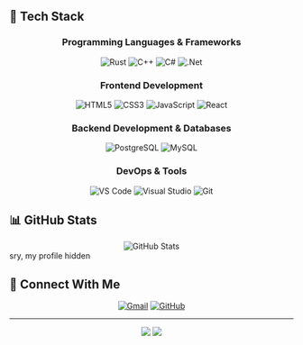 ## 🌙 Tech Stack

<div align="center" style="border-radius: 10px;">

### Programming Languages & Frameworks

![Rust](https://img.shields.io/badge/Rust-%23000000.svg?style=for-the-badge&logo=rust&logoColor=white&logoWidth=30)
![C++](https://img.shields.io/badge/C++-%2300599C.svg?style=for-the-badge&logo=c%2B%2B&logoColor=white)
![C#](https://img.shields.io/badge/C%23-%23239120.svg?style=for-the-badge&logo=c-sharp&logoColor=white)
![.Net](https://img.shields.io/badge/.NET-5C2D91?style=for-the-badge&logo=.net&logoColor=white)

### Frontend Development

![HTML5](https://img.shields.io/badge/HTML5-%23E34F26.svg?style=for-the-badge&logo=html5&logoColor=white)
![CSS3](https://img.shields.io/badge/CSS3-%231572B6.svg?style=for-the-badge&logo=css3&logoColor=white)
![JavaScript](https://img.shields.io/badge/JavaScript-%23323330.svg?style=for-the-badge&logo=javascript&logoColor=%23F7DF1E)
![React](https://img.shields.io/badge/React-%2320232a.svg?style=for-the-badge&logo=react&logoColor=%2361DAFB)

### Backend Development & Databases

![PostgreSQL](https://img.shields.io/badge/PostgreSQL-%23316192.svg?style=for-the-badge&logo=postgresql&logoColor=white)
![MySQL](https://img.shields.io/badge/MySQL-%2300758F.svg?style=for-the-badge&logo=mysql&logoColor=white)

### DevOps & Tools

![VS Code](https://img.shields.io/badge/VS%20Code-0078d7.svg?style=for-the-badge&logo=visual-studio-code&logoColor=white)
![Visual Studio](https://img.shields.io/badge/Visual%20Studio-5C2D91.svg?style=for-the-badge&logo=visual-studio&logoColor=white)
![Git](https://img.shields.io/badge/Git-%23F05033.svg?style=for-the-badge&logo=git&logoColor=white)

</div>

## 📊 GitHub Stats

<div align="center">
  <img src="https://github-readme-stats.vercel.app/api?username=luynrs&show_icons=true&theme=nightowl&hide_border=true&bg_color=0D1117&title_color=8A89C0&icon_color=8A89C0&text_color=ffffff&border_radius=10" alt="GitHub Stats" />
</div>
                                                                                                                        sry, my profile hidden

## 🌌 Connect With Me

<div align="center" style="border-radius: 10px;">

[![Gmail](https://img.shields.io/badge/-Gmail-D14836?style=for-the-badge&logo=gmail&logoColor=white)](mailto:luynrs@gmail.com)
[![GitHub](https://img.shields.io/badge/-GitHub-181717?style=for-the-badge&logo=github&logoColor=white)](https://github.com/luynrs)

</div>

---

<div align="center">
  <img src="https://capsule-render.vercel.app/api?type=waving&color=0D1117&customColorList=6,12,19,20,21&height=100&section=footer&text=🌙&fontSize=50&fontColor=8A89C0&animation=fadeIn"/>
  
  <img src="https://komarev.com/ghpvc/?username=luynrs&color=8A89C0&style=for-the-badge&label=PROFILE+VIEWS"/>
</div>

